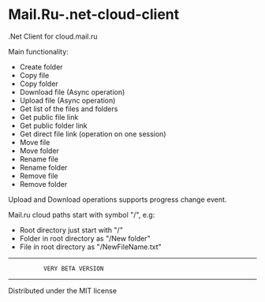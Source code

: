 # Mail.Ru-.net-cloud-client
.Net Client for cloud.mail.ru

Main functionality:
- Create folder
- Copy file
- Copy folder
- Download file (Async operation)
- Upload file (Async operation)
- Get list of the files and folders
- Get public file link
- Get public folder link
- Get direct file link (operation on one session)
- Move file
- Move folder
- Rename file
- Rename folder
- Remove file
- Remove folder

Upload and Download operations supports progress change event.

Mail.ru cloud paths start with symbol "/", e.g:
- Root directory just start with "/"
- Folder in root directory as "/New folder"
- File in root directory as "/NewFileName.txt"

--------------------------------------------------
              VERY BETA VERSION
--------------------------------------------------

Distributed under the MIT license
